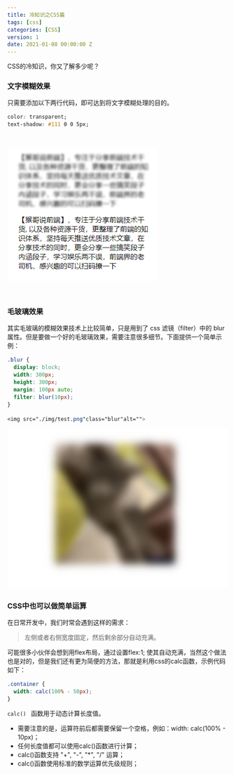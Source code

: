 ```yaml
---
title: 冷知识之CSS篇
tags: [css]
categories: [CSS]
version: 1
date: 2021-01-08 00:00:00 Z
---
```


CSS的冷知识，你又了解多少呢？

<!-- more -->

### 文字模糊效果

只需要添加以下两行代码，即可达到将文字模糊处理的目的。

``` css
color: transparent;
text-shadow: #111 0 0 5px;
```

<br>

![image](/images/冷知识之CSS篇-01.png)

<br>

### 毛玻璃效果

其实毛玻璃的模糊效果技术上比较简单，只是用到了 css 滤镜（filter）中的 blur 属性。但是要做一个好的毛玻璃效果，需要注意很多细节。下面提供一个简单示例：

``` css
.blur {
  display: block;
  width: 300px;
  height: 300px;
  margin: 100px auto;
  filter: blur(10px);
}

<img src="./img/test.png"class="blur"alt="">
```

![image](/images/冷知识之CSS篇-02.png)

### CSS中也可以做简单运算

在日常开发中，我们时常会遇到这样的需求：

> 左侧或者右侧宽度固定，然后剩余部分自动充满。

可能很多小伙伴会想到用flex布局，通过设置flex:1; 使其自动充满，当然这个做法也是对的，但是我们还有更为简便的方法，那就是利用css的calc函数，示例代码如下：

``` css
.container {
  width: calc(100% - 50px);
}
```

`calc() ` 函数用于动态计算长度值。

* 需要注意的是，运算符前后都需要保留一个空格，例如：width: calc(100% - 10px)；
* 任何长度值都可以使用calc()函数进行计算；
* calc()函数支持 "+", "-", "*", "/" 运算；
* calc()函数使用标准的数学运算优先级规则；

